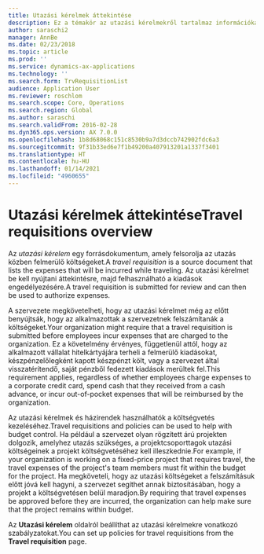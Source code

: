 ```yaml
---
title: Utazási kérelmek áttekintése
description: Ez a témakör az utazási kérelmekről tartalmaz információkat. Utazási kérelem dokumentumok tervezett utazási költségei.
author: saraschi2
manager: AnnBe
ms.date: 02/23/2018
ms.topic: article
ms.prod: ''
ms.service: dynamics-ax-applications
ms.technology: ''
ms.search.form: TrvRequisitionList
audience: Application User
ms.reviewer: roschlom
ms.search.scope: Core, Operations
ms.search.region: Global
ms.author: saraschi
ms.search.validFrom: 2016-02-28
ms.dyn365.ops.version: AX 7.0.0
ms.openlocfilehash: 1b8d68068c151c8530b9a7d3dccb742902fdc6a3
ms.sourcegitcommit: 9f31b33ed6e7f1b49200a407913201a1337f3401
ms.translationtype: HT
ms.contentlocale: hu-HU
ms.lasthandoff: 01/14/2021
ms.locfileid: "4960655"
---
```

# <a name="travel-requisitions-overview"></a><span data-ttu-id="7e1d7-104">Utazási kérelmek áttekintése</span><span class="sxs-lookup"><span data-stu-id="7e1d7-104">Travel requisitions overview</span></span>

<span data-ttu-id="7e1d7-105">Az *utazási kérelem* egy forrásdokumentum, amely felsorolja az utazás közben felmerülő költségeket.</span><span class="sxs-lookup"><span data-stu-id="7e1d7-105">A *travel requisition* is a source document that lists the expenses that will be incurred while traveling.</span></span> <span data-ttu-id="7e1d7-106">Az utazási kérelmet be kell nyújtani áttekintésre, majd felhasználható a kiadások engedélyezésére.</span><span class="sxs-lookup"><span data-stu-id="7e1d7-106">A travel requisition is submitted for review and can then be used to authorize expenses.</span></span>

<span data-ttu-id="7e1d7-107">A szervezete megkövetelheti, hogy az utazási kérelmet még az előtt benyújtsák, hogy az alkalmazottak a szervezetnek felszámítanák a költségeket.</span><span class="sxs-lookup"><span data-stu-id="7e1d7-107">Your organization might require that a travel requisition is submitted before employees incur expenses that are charged to the organization.</span></span> <span data-ttu-id="7e1d7-108">Ez a követelmény érvényes, függetlenül attól, hogy az alkalmazott vállalat hitelkártyájára terheli a felmerülő kiadásokat, készpénzelőlegként kapott készpénzt költ, vagy a szervezet által visszatérítendő, saját pénzből fedezett kiadások merültek fel.</span><span class="sxs-lookup"><span data-stu-id="7e1d7-108">This requirement applies, regardless of whether employees charge expenses to a corporate credit card, spend cash that they received from a cash advance, or incur out-of-pocket expenses that will be reimbursed by the organization.</span></span>

<span data-ttu-id="7e1d7-109">Az utazási kérelmek és házirendek használhatók a költségvetés kezeléséhez.</span><span class="sxs-lookup"><span data-stu-id="7e1d7-109">Travel requisitions and policies can be used to help with budget control.</span></span> <span data-ttu-id="7e1d7-110">Ha például a szervezet olyan rögzített árú projekten dolgozik, amelyhez utazás szükséges, a projektcsoporttagok utazási költségeinek a projekt költségvetéséhez kell illeszkednie.</span><span class="sxs-lookup"><span data-stu-id="7e1d7-110">For example, if your organization is working on a fixed-price project that requires travel, the travel expenses of the project's team members must fit within the budget for the project.</span></span> <span data-ttu-id="7e1d7-111">Ha megköveteli, hogy az utazási költségeket a felszámításuk előtt jóvá kell hagyni, a szervezet segíthet annak biztosításában, hogy a projekt a költségvetésen belül maradjon.</span><span class="sxs-lookup"><span data-stu-id="7e1d7-111">By requiring that travel expenses be approved before they are incurred, the organization can help make sure that the project remains within budget.</span></span>

<span data-ttu-id="7e1d7-112">Az **Utazási kérelem** oldalról beállíthat az utazási kérelmekre vonatkozó szabályzatokat.</span><span class="sxs-lookup"><span data-stu-id="7e1d7-112">You can set up policies for travel requisitions from the **Travel requisition** page.</span></span>
